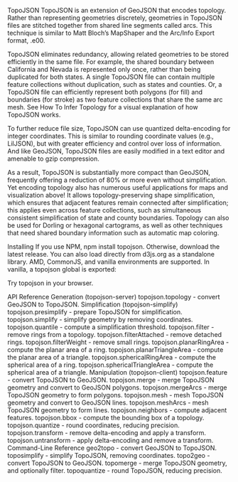TopoJSON
TopoJSON is an extension of GeoJSON that encodes topology. Rather than representing geometries discretely, geometries in TopoJSON files are stitched together from shared line segments called arcs. This technique is similar to Matt Bloch’s MapShaper and the Arc/Info Export format, .e00.

TopoJSON eliminates redundancy, allowing related geometries to be stored efficiently in the same file. For example, the shared boundary between California and Nevada is represented only once, rather than being duplicated for both states. A single TopoJSON file can contain multiple feature collections without duplication, such as states and counties. Or, a TopoJSON file can efficiently represent both polygons (for fill) and boundaries (for stroke) as two feature collections that share the same arc mesh. See How To Infer Topology for a visual explanation of how TopoJSON works.

To further reduce file size, TopoJSON can use quantized delta-encoding for integer coordinates. This is similar to rounding coordinate values (e.g., LilJSON), but with greater efficiency and control over loss of information. And like GeoJSON, TopoJSON files are easily modified in a text editor and amenable to gzip compression.

As a result, TopoJSON is substantially more compact than GeoJSON, frequently offering a reduction of 80% or more even without simplification. Yet encoding topology also has numerous useful applications for maps and visualization above! It allows topology-preserving shape simplification, which ensures that adjacent features remain connected after simplification; this applies even across feature collections, such as simultaneous consistent simplification of state and county boundaries. Topology can also be used for Dorling or hexagonal cartograms, as well as other techniques that need shared boundary information such as automatic map coloring.

Installing
If you use NPM, npm install topojson. Otherwise, download the latest release. You can also load directly from d3js.org as a standalone library. AMD, CommonJS, and vanilla environments are supported. In vanilla, a topojson global is exported:

<script src="https://d3js.org/topojson.v2.min.js"></script>
<script>

var topology = topojson.topology({foo: geojson});

</script>
Try topojson in your browser.

API Reference
Generation (topojson-server)
topojson.topology - convert GeoJSON to TopoJSON.
Simplification (topojson-simplify)
topojson.presimplify - prepare TopoJSON for simplification.
topojson.simplify - simplify geometry by removing coordinates.
topojson.quantile - compute a simplification threshold.
topojson.filter - remove rings from a topology.
topojson.filterAttached - remove detached rings.
topojson.filterWeight - remove small rings.
topojson.planarRingArea - compute the planar area of a ring.
topojson.planarTriangleArea - compute the planar area of a triangle.
topojson.sphericalRingArea - compute the spherical area of a ring.
topojson.sphericalTriangleArea - compute the spherical area of a triangle.
Manipulation (topojson-client)
topojson.feature - convert TopoJSON to GeoJSON.
topojson.merge - merge TopoJSON geometry and convert to GeoJSON polygons.
topojson.mergeArcs - merge TopoJSON geometry to form polygons.
topojson.mesh - mesh TopoJSON geometry and convert to GeoJSON lines.
topojson.meshArcs - mesh TopoJSON geometry to form lines.
topojson.neighbors - compute adjacent features.
topojson.bbox - compute the bounding box of a topology.
topojson.quantize - round coordinates, reducing precision.
topojson.transform - remove delta-encoding and apply a transform.
topojson.untransform - apply delta-encoding and remove a transform.
Command-Line Reference
geo2topo - convert GeoJSON to TopoJSON.
toposimplify - simplify TopoJSON, removing coordinates.
topo2geo - convert TopoJSON to GeoJSON.
topomerge - merge TopoJSON geometry, and optionally filter.
topoquantize - round TopoJSON, reducing precision.

